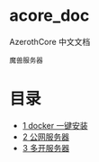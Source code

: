 # acore_doc
AzerothCore 中文文档

`魔兽服务器`

# 目录
* [1 docker 一键安装](toturial/1_docker_compose_up.md)
* [2 公网服务器](toturial/2_public_server.md)
* [3 多开服务器](toturial/3_multirealm.md)
